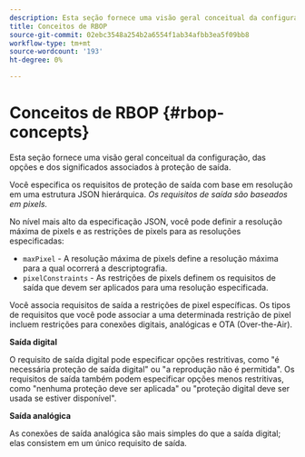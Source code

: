 ```yaml
---
description: Esta seção fornece uma visão geral conceitual da configuração, das opções e dos significados associados à proteção de saída.
title: Conceitos de RBOP
source-git-commit: 02ebc3548a254b2a6554f1ab34afbb3ea5f09bb8
workflow-type: tm+mt
source-wordcount: '193'
ht-degree: 0%

---
```


# Conceitos de RBOP {#rbop-concepts}

Esta seção fornece uma visão geral conceitual da configuração, das opções e dos significados associados à proteção de saída.

Você especifica os requisitos de proteção de saída com base em resolução em uma estrutura JSON hierárquica. *Os requisitos de saída são baseados em pixels.*

No nível mais alto da especificação JSON, você pode definir a resolução máxima de pixels e as restrições de pixels para as resoluções especificadas:

* `maxPixel` - A resolução máxima de pixels define a resolução máxima para a qual ocorrerá a descriptografia.
* `pixelConstraints` - As restrições de pixels definem os requisitos de saída que devem ser aplicados para uma resolução especificada.

Você associa requisitos de saída a restrições de pixel específicas. Os tipos de requisitos que você pode associar a uma determinada restrição de pixel incluem restrições para conexões digitais, analógicas e OTA (Over-the-Air).

**Saída digital**

O requisito de saída digital pode especificar opções restritivas, como &quot;é necessária proteção de saída digital&quot; ou &quot;a reprodução não é permitida&quot;. Os requisitos de saída também podem especificar opções menos restritivas, como &quot;nenhuma proteção deve ser aplicada&quot; ou &quot;proteção digital deve ser usada se estiver disponível&quot;.

**Saída analógica**

As conexões de saída analógica são mais simples do que a saída digital; elas consistem em um único requisito de saída.
